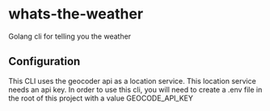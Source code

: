 # whats-the-weather
Golang cli for telling you the weather

## Configuration
This CLI uses the geocoder api as a location service. This location service needs an api key. In order to use this cli, you will need to create a .env file in the root of this project with a value
GEOCODE_API_KEY